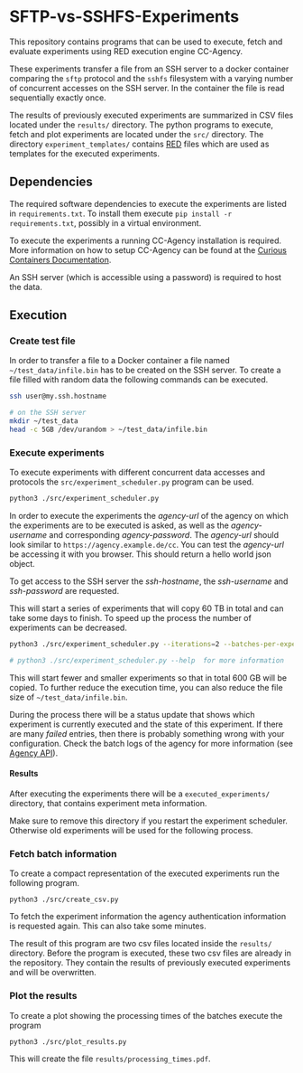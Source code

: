 # SFTP-vs-SSHFS-Experiments

This repository contains programs that can be used to execute, fetch and evaluate experiments using RED execution engine CC-Agency.

These experiments transfer a file from an SSH server to a docker container comparing the `sftp` protocol and the `sshfs` filesystem with a varying number of concurrent accesses on the SSH server.
In the container the file is read sequentially exactly once.

The results of previously executed experiments are summarized in CSV files located under the `results/` directory.
The python programs to execute, fetch and plot experiments are located under the `src/` directory.
The directory `experiment_templates/` contains [RED](https://www.curious-containers.cc/docs/red-format) files which are used as templates for the executed experiments.


## Dependencies

The required software dependencies to execute the experiments are listed in `requirements.txt`. To install them execute `pip install -r requirements.txt`, possibly in a virtual environment.

To execute the experiments a running CC-Agency installation is required.
More information on how to setup CC-Agency can be found at the [Curious Containers Documentation](https://www.curious-containers.cc/docs/cc-agency-installation).

An SSH server (which is accessible using a password) is required to host the data.


## Execution

### Create test file

In order to transfer a file to a Docker container a file named `~/test_data/infile.bin` has to be created on the SSH server.
To create a file filled with random data the following commands can be executed.

```bash
ssh user@my.ssh.hostname

# on the SSH server
mkdir ~/test_data
head -c 5GB /dev/urandom > ~/test_data/infile.bin
```

### Execute experiments

To execute experiments with different concurrent data accesses and protocols the `src/experiment_scheduler.py` program can be used.

```bash
python3 ./src/experiment_scheduler.py
```

In order to execute the experiments the *agency-url* of the agency on which the experiments are to be executed is asked, as well as the *agency-username* and corresponding *agency-password*.
The *agency-url* should look similar to `https://agency.example.de/cc`. You can test the *agency-url* be accessing it with you browser. This should return a hello world json object.

To get access to the SSH server the *ssh-hostname*, the *ssh-username* and *ssh-password* are requested.

This will start a series of experiments that will copy 60 TB in total and can take some days to finish.
To speed up the process the number of experiments can be decreased.

```bash
python3 ./src/experiment_scheduler.py --iterations=2 --batches-per-experiment=10 --number-concurrent-batches 1 5 10

# python3 ./src/experiment_scheduler.py --help  for more information
```

This will start fewer and smaller experiments so that in total 600 GB will be copied.
To further reduce the execution time, you can also reduce the file size of `~/test_data/infile.bin`.

During the process there will be a status update that shows which experiment is currently executed and the state of this experiment.
If there are many *failed* entries, then there is probably something wrong with your configuration.
Check the batch logs of the agency for more information (see [Agency API](https://www.curious-containers.cc/docs/cc-agency-api#get-experiments)).

#### Results

After executing the experiments there will be a `executed_experiments/` directory, that contains experiment meta information.

Make sure to remove this directory if you restart the experiment scheduler. Otherwise old experiments will be used for the following process.


### Fetch batch information

To create a compact representation of the executed experiments run the following program.

```
python3 ./src/create_csv.py
```

To fetch the experiment information the agency authentication information is requested again. This can also take some minutes.

The result of this program are two csv files located inside the `results/` directory.
Before the program is executed, these two csv files are already in the repository. They contain the results of previously executed experiments and will be overwritten.


### Plot the results

To create a plot showing the processing times of the batches execute the program

```
python3 ./src/plot_results.py
```

This will create the file `results/processing_times.pdf`.

